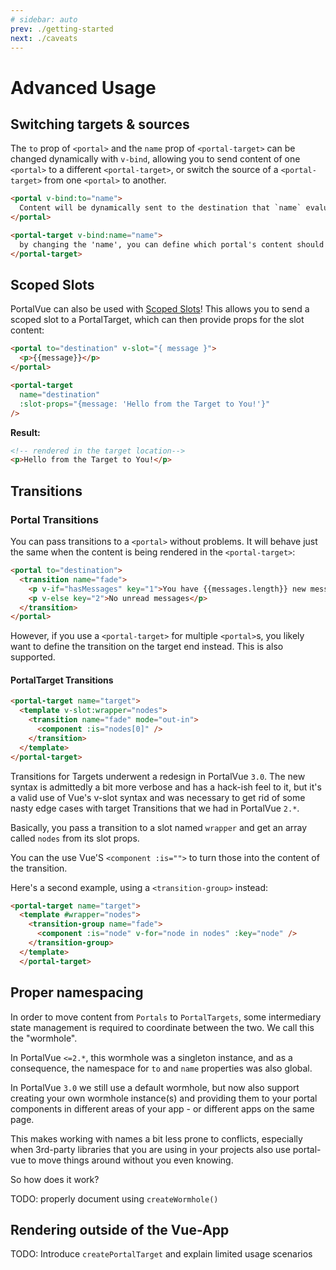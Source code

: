```yaml
---
# sidebar: auto
prev: ./getting-started
next: ./caveats
---
```


# Advanced Usage

## Switching targets & sources

The `to` prop of `<portal>` and the `name` prop of `<portal-target>` can be changed dynamically with `v-bind`, allowing you to send content of one `<portal>` to a different `<portal-target>`, or switch the source of a `<portal-target>` from one `<portal>` to another.

<!-- prettier-ignore -->
```html
<portal v-bind:to="name">
  Content will be dynamically sent to the destination that `name` evaluates to
</portal>

<portal-target v-bind:name="name">
  by changing the 'name', you can define which portal's content should be shown.
</portal-target>
```
## Scoped Slots

PortalVue can also be used with [Scoped Slots](https://vuejs.org/v2/guide/components.html#Scoped-Slots)! This allows you to send a scoped slot to a PortalTarget, which can then provide props for the slot content:

<!-- prettier-ignore -->
```html
<portal to="destination" v-slot="{ message }">
  <p>{{message}}</p>
</portal>

<portal-target
  name="destination"
  :slot-props="{message: 'Hello from the Target to You!'}"
/>
```

**Result:**

<!-- prettier-ignore -->
```html
<!-- rendered in the target location-->
<p>Hello from the Target to You!</p>
```

## Transitions

### Portal Transitions 

You can pass transitions to a `<portal>` without problems. It will behave just the same when the content is being rendered in the `<portal-target>`:

<!-- prettier-ignore -->
```html
<portal to="destination">
  <transition name="fade">
    <p v-if="hasMessages" key="1">You have {{messages.length}} new messages</p>
    <p v-else key="2">No unread messages</p>
  </transition>
</portal>
```

However, if you use a `<portal-target>` for multiple `<portal>`s, you likely want to define the transition on the target end instead. This is also supported.
#### PortalTarget Transitions

<!-- prettier-ignore -->
```html
<portal-target name="target">
  <template v-slot:wrapper="nodes">
    <transition name="fade" mode="out-in">
      <component :is="nodes[0]" />
    </transition>
  </template>
</portal-target>
```

Transitions for Targets underwent a redesign in PortalVue `3.0`. The new syntax is admittedly a bit more verbose and has a hack-ish feel to it, but it's a valid use of Vue's v-slot syntax and was necessary to get rid of some nasty edge cases with target Transitions that we had in PortalVue `2.*`.

Basically, you pass a transition to a slot named `wrapper` and get an array called `nodes` from its slot props.

You can the use Vue'S `<component :is="">` to turn those into the content of the transition.

Here's a second example, using a `<transition-group>` instead:

<!-- prettier-ignore -->
```html
<portal-target name="target">
  <template #wrapper="nodes">
    <transition-group name="fade">
      <component :is="node" v-for="node in nodes" :key="node" />
    </transition-group>
  </template>
  </portal-target>
```

## Proper namespacing

In order to move content from `Portals` to `PortalTargets`, some intermediary state management is required to coordinate between the two. We call this the "wormhole".

In PortalVue `<=2.*`, this wormhole was a singleton instance, and as a consequence, the namespace for `to` and `name` properties was also global.

In PortalVue `3.0` we still use a default wormhole, but now also support creating your own wormhole instance(s) and providing them to your portal components in different areas of your app - or different apps on the same page.

This makes working with names a bit less prone to conflicts, especially when 3rd-party libraries that you are using in your projects also use portal-vue to move things around without you even knowing.

So how does it work?

TODO: properly document using `createWormhole()`

## Rendering outside of the Vue-App

TODO: Introduce `createPortalTarget` and explain limited usage scenarios
